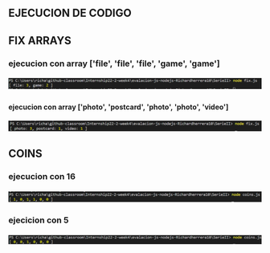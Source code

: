 ## EJECUCION DE CODIGO 

## FIX ARRAYS
### ejecucion con array ['file', 'file', 'file', 'game', 'game']
##### ![img](./SerieII/img/fixarray1.png)
#### ejecucion con array ['photo', 'postcard', 'photo', 'photo', 'video']
##### ![img](./SerieII/img/fixarray2.png)


## COINS
### ejecucion con 16
##### ![img](./SerieII/img/coins1.png)
### ejecicion con 5
##### ![img](./SerieII/img/coins2.png)